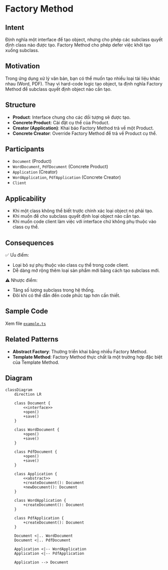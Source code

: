 # Factory Method

## Intent

Định nghĩa một interface để tạo object, nhưng cho phép các subclass quyết định class nào được tạo. Factory Method cho phép defer việc khởi tạo xuống subclass.

## Motivation

Trong ứng dụng xử lý văn bản, bạn có thể muốn tạo nhiều loại tài liệu khác nhau (Word, PDF). Thay vì hard-code logic tạo object, ta định nghĩa Factory Method để subclass quyết định object nào cần tạo.

## Structure

- **Product**: Interface chung cho các đối tượng sẽ được tạo.
- **Concrete Product**: Cài đặt cụ thể của Product.
- **Creator (Application)**: Khai báo Factory Method trả về một Product.
- **Concrete Creator**: Override Factory Method để trả về Product cụ thể.

## Participants

- `Document` (Product)
- `WordDocument`, `PdfDocument` (Concrete Product)
- `Application` (Creator)
- `WordApplication`, `PdfApplication` (Concrete Creator)
- `Client`

## Applicability

- Khi một class không thể biết trước chính xác loại object nó phải tạo.
- Khi muốn để cho subclass quyết định loại object nào cần tạo.
- Khi muốn code client làm việc với interface chứ không phụ thuộc vào class cụ thể.

## Consequences

✅ Ưu điểm:

- Loại bỏ sự phụ thuộc vào class cụ thể trong code client.
- Dễ dàng mở rộng thêm loại sản phẩm mới bằng cách tạo subclass mới.

⚠️ Nhược điểm:

- Tăng số lượng subclass trong hệ thống.
- Đôi khi có thể dẫn đến code phức tạp hơn cần thiết.

## Sample Code

Xem file [`example.ts`](./example.ts)

## Related Patterns

- **Abstract Factory**: Thường triển khai bằng nhiều Factory Method.
- **Template Method**: Factory Method thực chất là một trường hợp đặc biệt của Template Method.

## Diagram

```mermaid
classDiagram
    direction LR

    class Document {
        <<interface>>
        +open()
        +save()
    }

    class WordDocument {
        +open()
        +save()
    }

    class PdfDocument {
        +open()
        +save()
    }

    class Application {
        <<abstract>>
        +createDocument(): Document
        +newDocument(): Document
    }

    class WordApplication {
        +createDocument(): Document
    }

    class PdfApplication {
        +createDocument(): Document
    }

    Document <|.. WordDocument
    Document <|.. PdfDocument

    Application <|-- WordApplication
    Application <|-- PdfApplication

    Application --> Document
```
